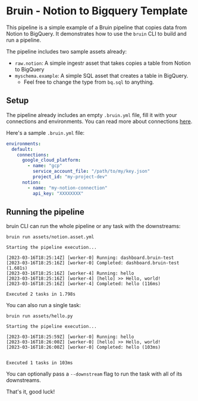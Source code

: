 # Bruin - Notion to Bigquery Template

This pipeline is a simple example of a Bruin pipeline that copies data from Notion to BigQuery. It demonstrates how to use the `bruin` CLI to build and run a pipeline.

The pipeline includes two sample assets already:
- `raw.notion`: A simple ingestr asset that takes copies a table from Notion to BigQuery
- `myschema.example`: A simple SQL asset that creates a table in BigQuery.
  - Feel free to change the type from `bq.sql` to anything.

## Setup
The pipeline already includes an empty `.bruin.yml` file, fill it with your connections and environments. You can read more about connections [here](https://bruin-data.github.io/bruin/connections/overview.html).

Here's a sample `.bruin.yml` file:

```yaml
environments:
  default:
    connections:
      google_cloud_platform:
        - name: "gcp"
          service_account_file: "/path/to/my/key.json"
          project_id: "my-project-dev"
      notion:
        - name: "my-notion-connection"
          api_key: "XXXXXXXX"
```

## Running the pipeline

bruin CLI can run the whole pipeline or any task with the downstreams:

```shell
bruin run assets/notion.asset.yml
```

```shell
Starting the pipeline execution...

[2023-03-16T18:25:14Z] [worker-0] Running: dashboard.bruin-test
[2023-03-16T18:25:16Z] [worker-0] Completed: dashboard.bruin-test (1.681s)
[2023-03-16T18:25:16Z] [worker-4] Running: hello
[2023-03-16T18:25:16Z] [worker-4] [hello] >> Hello, world!
[2023-03-16T18:25:16Z] [worker-4] Completed: hello (116ms)

Executed 2 tasks in 1.798s
```

You can also run a single task:

```shell
bruin run assets/hello.py                            
```

```shell
Starting the pipeline execution...

[2023-03-16T18:25:59Z] [worker-0] Running: hello
[2023-03-16T18:26:00Z] [worker-0] [hello] >> Hello, world!
[2023-03-16T18:26:00Z] [worker-0] Completed: hello (103ms)


Executed 1 tasks in 103ms
```

You can optionally pass a `--downstream` flag to run the task with all of its downstreams.

That's it, good luck!